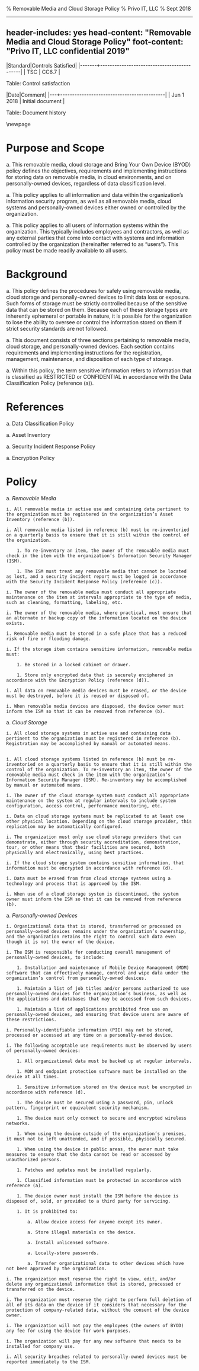 % Removable Media and Cloud Storage Policy
% Privo IT, LLC
% Sept 2018

---
header-includes: yes
head-content: "Removable Media and Cloud Storage Policy"
foot-content: "Privo IT, LLC confidential 2019"
---

|Standard|Controls Satisfied|
|-------+--------------------------------------------|
| TSC | CC6.7 |

Table: Control satisfaction


|Date|Comment|
|---+--------------------------------------------|
| Jun 1 2018 | Initial document |

Table: Document history


\newpage


# Purpose and Scope

a. This removable media, cloud storage and Bring Your Own Device (BYOD) policy defines the objectives, requirements and implementing instructions for storing data on removable media, in cloud environments, and on personally-owned devices, regardless of data classification level.

a. This policy applies to all information and data within the organization’s information security program, as well as all removable media, cloud systems and personally-owned devices either owned or controlled by the organization.

a. This policy applies to all users of information systems within the organization. This typically includes employees and contractors, as well as any external parties that come into contact with systems and information controlled by the organization (hereinafter referred to as “users”). This policy must be made readily available to all users.

# Background

a. This policy defines the procedures for safely using  removable media, cloud storage and personally-owned devices to limit data loss or exposure.  Such forms of storage must be strictly controlled because of the sensitive data that can be stored on them. Because each of these storage types are inherently ephemeral or portable in nature, it is possible for the organization to lose the ability to oversee or control the information stored on them if strict security standards are not followed.

a. This document consists of three sections pertaining to removable media, cloud storage, and personally-owned devices. Each section contains requirements and implementing instructions for the registration, management, maintenance, and disposition of each type of storage.

a. Within this policy, the term sensitive information refers to information that is classified as RESTRICTED or CONFIDENTIAL in accordance with the Data Classification Policy (reference (a)).

# References

a. Data Classification Policy

a. Asset Inventory

a. Security Incident Response Policy

a. Encryption Policy

# Policy

a. *Removable Media*

    i. All removable media in active use and containing data pertinent to the organization must be registered in the organization’s Asset Inventory (reference (b)).

    i. All removable media listed in reference (b) must be re-inventoried on a quarterly basis to ensure that it is still within the control of the organization.

        1. To re-inventory an item, the owner of the removable media must check in the item with the organization’s Information Security Manager (ISM).

        1. The ISM must treat any removable media that cannot be located as lost, and a security incident report must be logged in accordance with the Security Incident Response Policy (reference (c)).

    i. The owner of the removable media must conduct all appropriate maintenance on the item at intervals appropriate to the type of media, such as cleaning, formatting, labeling, etc.

    i. The owner of the removable media, where practical, must ensure that an alternate or backup copy of the information located on the device exists.

    i. Removable media must be stored in a safe place that has a reduced risk of fire or flooding damage. 

    i. If the storage item contains sensitive information, removable media must:

        1. Be stored in a locked cabinet or drawer.

        1. Store only encrypted data that is securely enciphered in accordance with the Encryption Policy (reference (d)).

    i. All data on removable media devices must be erased, or the device must be destroyed, before it is reused or disposed of.

    i. When removable media devices are disposed, the device owner must inform the ISM so that it can be removed from reference (b).

a. *Cloud Storage*

    i. All cloud storage systems in active use and containing data pertinent to the organization must be registered in reference (b). Registration may be accomplished by manual or automated means.


    i. All cloud storage systems listed in reference (b) must be re-inventoried on a quarterly basis to ensure that it is still within the control of the organization. To re-inventory an item, the owner of the removable media must check in the item with the organization’s Information Security Manager (ISM). Re-inventory may be accomplished by manual or automated means.

    i. The owner of the cloud storage system must conduct all appropriate maintenance on the system at regular intervals to include system configuration, access control, performance monitoring, etc.

    i. Data on cloud storage systems must be replicated to at least one other physical location. Depending on the cloud storage provider, this replication may be automatically configured.

    i. The organization must only use cloud storage providers that can demonstrate, either through security accreditation, demonstration, tour, or other means that their facilities are secured, both physically and electronically, using best practices.

    i. If the cloud storage system contains sensitive information, that information must be encrypted in accordance with reference (d).

    i. Data must be erased from from cloud storage systems using a technology and process that is approved by the ISM. 

    i. When use of a cloud storage system is discontinued, the system owner must inform the ISM so that it can be removed from reference (b).

a. *Personally-owned Devices*

    i. Organizational data that is stored, transferred or processed on personally-owned devices remains under the organization’s ownership, and the organization retains the right to control such data even though it is not the owner of the device.

    i. The ISM is responsible for conducting overall management of personally-owned devices, to include:

        1. Installation and maintenance of Mobile Device Management (MDM) software that can effectively manage, control and wipe data under the organization’s control from personally-owned devices.

        1. Maintain a list of job titles and/or persons authorized to use personally-owned devices for the organization’s business, as well as the applications and databases that may be accessed from such devices.

        1. Maintain a list of applications prohibited from use on personally-owned devices, and ensuring that device users are aware of these restrictions.

    i. Personally-identifiable information (PII) may not be stored, processed or accessed at any time on a personally-owned device.

    i. The following acceptable use requirements must be observed by users of personally-owned devices:

        1. All organizational data must be backed up at regular intervals.

        1. MDM and endpoint protection software must be installed on the device at all times.

        1. Sensitive information stored on the device must be encrypted in accordance with reference (d).

        1. The device must be secured using a password, pin, unlock pattern, fingerprint or equivalent security mechanism.

        1. The device must only connect to secure and encrypted wireless networks.

        1. When using the device outside of the organization’s premises, it must not be left unattended, and if possible, physically secured.

        1. When using the device in public areas, the owner must take measures to ensure that the data cannot be read or accessed by unauthorized persons.

        1. Patches and updates must be installed regularly.

        1. Classified information must be protected in accordance with reference (a).

        1. The device owner must install the ISM before the device is disposed of, sold, or provided to a third party for servicing.

        1. It is prohibited to:

            a. Allow device access for anyone except its owner.
        
            a. Store illegal materials on the device.

            a. Install unlicensed software.

            a. Locally-store passwords.

            a. Transfer organizational data to other devices which have not been approved by the organization.

    i. The organization must reserve the right to view, edit, and/or delete any organizational information that is stored, processed or transferred on the device.

    i. The organization must reserve the right to perform full deletion of all of its data on the device if it considers that necessary for the protection of company-related data, without the consent of the device owner.

    i. The organization will not pay the employees (the owners of BYOD) any fee for using the device for work purposes.

    i. The organization will pay for any new software that needs to be installed for company use.

    i. All security breaches related to personally-owned devices must be reported immediately to the ISM. 


